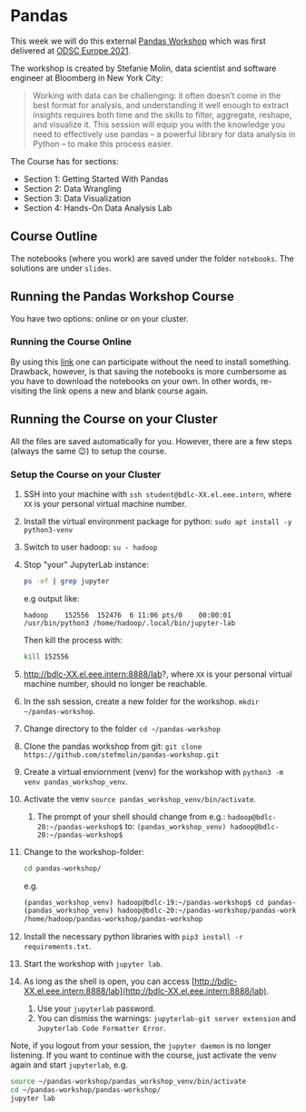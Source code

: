 # Pandas

This week we will do this external [Pandas Workshop](https://github.com/stefmolin/pandas-workshop/tree/main) which was first delivered at [ODSC Europe 2021](https://odsc.com/speakers/introduction-to-data-analysis-using-pandas/).

The workshop is created by Stefanie Molin,  data scientist and software engineer at Bloomberg in New York City:

>Working with data can be challenging: it often doesn’t come in the best format for analysis, and understanding it well enough to extract insights requires both time and the skills to filter, aggregate, reshape, and visualize it. This session will equip you with the knowledge you need to effectively use pandas – a powerful library for data analysis in Python – to make this process easier.

The Course has for sections:

- Section 1: Getting Started With Pandas
- Section 2: Data Wrangling
- Section 3: Data Visualization
- Section 4: Hands-On Data Analysis Lab

## Course Outline

The notebooks (where you work) are saved under the folder `notebooks`. The solutions are under `slides`.

## Running the Pandas Workshop Course

You have two options: online or on your cluster.

### Running the Course Online

By using this [link](https://mybinder.org/v2/gh/stefmolin/pandas-workshop/main?urlpath=lab) one can participate without the need to install something. Drawback, however, is that saving the notebooks is more cumbersome as you have to download the notebooks on your own. In other words, re-visiting the link opens a new and blank course again.

## Running the Course on your Cluster

All the files are saved automatically for you. However, there are a few steps (always the same 😉) to setup the course.

### Setup the Course on your Cluster

1. SSH into your machine with `ssh student@bdlc-XX.el.eee.intern`, where `XX` is your personal virtual machine number.
2. Install the virtual environment package for python: `sudo apt install -y python3-venv`
3. Switch to user hadoop: `su - hadoop`
4. Stop "your" JupyterLab instance:

   ```bash
   ps -ef | grep jupyter
   ```

    e.g output like:

    ```text
    hadoop    152556  152476  6 11:06 pts/0    00:00:01 /usr/bin/python3 /home/hadoop/.local/bin/jupyter-lab
    ```

    Then kill the process with:

    ```bash
    kill 152556
    ```

5. http://bdlc-XX.el.eee.intern:8888/lab?, where `XX` is your personal virtual machine number, should no longer be reachable.
6. In the ssh session, create a new folder for the workshop. `mkdir ~/pandas-workshop`.
7. Change directory to the folder `cd ~/pandas-workshop`
8. Clone the pandas workshop from git: `git clone https://github.com/stefmolin/pandas-workshop.git`
9. Create a virtual enviornment (venv) for the workshop with `python3 -m venv pandas_workshop_venv`.
10. Activate the venv `source pandas_workshop_venv/bin/activate`.
    1. The prompt of your shell should change from e.g.: `hadoop@bdlc-20:~/pandas-workshop$` to: `(pandas_workshop_venv) hadoop@bdlc-20:~/pandas-workshop$`
11. Change to the workshop-folder:

    ```bash
    cd pandas-workshop/
    ```

    e.g.

    ```bash
    (pandas_workshop_venv) hadoop@bdlc-19:~/pandas-workshop$ cd pandas-workshop/
    (pandas_workshop_venv) hadoop@bdlc-20:~/pandas-workshop/pandas-workshop$ pwd
    /home/hadoop/pandas-workshop/pandas-workshop
    ```

12. Install the necessary python libraries with `pip3 install -r requirements.txt`.
13. Start the workshop with `jupyter lab`.
14. As long as the shell is open, you can access [http://bdlc-XX.el.eee.intern:8888/lab](http://bdlc-XX.el.eee.intern:8888/lab).
    1. Use your `jupyterlab` password.
    2. You can dismiss the warnings: `jupyterlab-git server extension` and `Jupyterlab Code Formatter Error`.

Note, if you logout from your session, the `jupyter daemon` is no longer listening. If you want to continue with the course, just activate the venv again and start `jupyterlab`, e.g.

```bash
source ~/pandas-workshop/pandas_workshop_venv/bin/activate
cd ~/pandas-workshop/pandas-workshop/
jupyter lab
```
